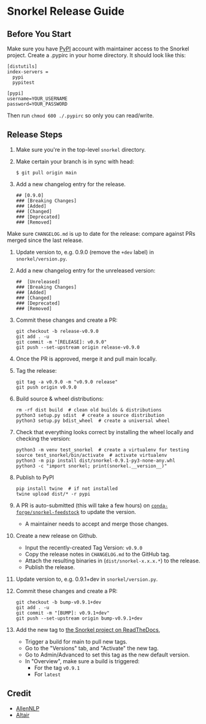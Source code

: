 # Snorkel Release Guide

## Before You Start

Make sure you have [PyPI](https://pypi.org) account with maintainer access to the Snorkel project.
Create a .pypirc in your home directory.
It should look like this:

```
[distutils]
index-servers =
  pypi
  pypitest

[pypi]
username=YOUR_USERNAME
password=YOUR_PASSWORD
```

Then run `chmod 600 ./.pypirc` so only you can read/write.


## Release Steps

1. Make sure you're in the top-level `snorkel` directory.
1. Make certain your branch is in sync with head:
   
       $ git pull origin main

1. Add a new changelog entry for the release.

       ## [0.9.0]
       ### [Breaking Changes]
       ### [Added]
       ### [Changed]
       ### [Deprecated]
       ### [Removed]
  Make sure `CHANGELOG.md` is up to date for the release: compare against PRs
  merged since the last release.

1. Update version to, e.g. 0.9.0 (remove the `+dev` label) in `snorkel/version.py`.

1. Add a new changelog entry for the unreleased version:

       ##  [Unreleased]
       ### [Breaking Changes]
       ### [Added]
       ### [Changed]
       ### [Deprecated]
       ### [Removed]

1. Commit these changes and create a PR:

       git checkout -b release-v0.9.0
       git add . -u
       git commit -m "[RELEASE]: v0.9.0"
       git push --set-upstream origin release-v0.9.0

1. Once the PR is approved, merge it and pull main locally.

1. Tag the release:

       git tag -a v0.9.0 -m "v0.9.0 release"
       git push origin v0.9.0

1. Build source & wheel distributions:

       rm -rf dist build  # clean old builds & distributions
       python3 setup.py sdist  # create a source distribution
       python3 setup.py bdist_wheel  # create a universal wheel

1. Check that everything looks correct by installing the wheel locally and checking the version:

       python3 -m venv test_snorkel  # create a virtualenv for testing
       source test_snorkel/bin/activate  # activate virtualenv
       python3 -m pip install dist/snorkel-0.9.1-py3-none-any.whl
       python3 -c "import snorkel; print(snorkel.__version__)"

1. Publish to PyPI

       pip install twine  # if not installed
       twine upload dist/* -r pypi

1. A PR is auto-submitted (this will take a few hours) on [`conda-forge/snorkel-feedstock`](https://github.com/conda-forge/snorkel-feedstock) to update the version.
    * A maintainer needs to accept and merge those changes.

1. Create a new release on Github.
    * Input the recently-created Tag Version: `v0.9.0`
    * Copy the release notes in `CHANGELOG.md` to the GitHub tag.
    * Attach the resulting binaries in (`dist/snorkel-x.x.x.*`) to the release.
    * Publish the release.


1. Update version to, e.g. 0.9.1+dev in `snorkel/version.py`.

1. Commit these changes and create a PR:

       git checkout -b bump-v0.9.1+dev
       git add . -u
       git commit -m "[BUMP]: v0.9.1+dev"
       git push --set-upstream origin bump-v0.9.1+dev

       
1. Add the new tag to [the Snorkel project on ReadTheDocs](https://readthedocs.org/projects/snorkel),
    * Trigger a build for main to pull new tags.
    * Go to the "Versions" tab, and "Activate" the new tag.
    * Go to Admin/Advanced to set this tag as the new default version.
    * In "Overview", make sure a build is triggered:
        * For the tag `v0.9.1`
        * For `latest`


## Credit
* [AllenNLP](https://github.com/allenai/allennlp/blob/master/setup.py)
* [Altair](https://github.com/altair-viz/altair/blob/master/RELEASING.md)
